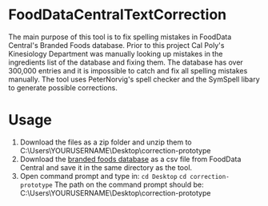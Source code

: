 # FoodDataCentralTextCorrection
The main purpose of this tool is to fix spelling mistakes in FoodData Central's Branded Foods database. Prior to this project Cal Poly's Kinesiology Department was manually looking up mistakes in the ingredients list of the database and fixing them. The database has over 300,000 entries and it is impossible to catch and fix all spelling mistakes manually. The tool uses PeterNorvig's spell checker and the SymSpell libary to generate possible corrections.

# Usage
1) Download the files as a zip folder and unzip them to C:\Users\YOURUSERNAME\Desktop\correction-prototype
2) Download the [branded foods database](https://data.nal.usda.gov/dataset/usda-branded-food-products-database) as a csv file from FoodData Central and save it in the same directory as the tool.
3) Open command prompt and type in: 
```cd Desktop```
```cd correction-prototype```
The path on the command prompt should be: C:\Users\YOURUSERNAME\Desktop\correction-prototype

